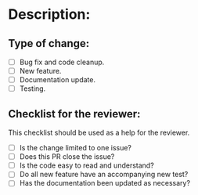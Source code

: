 # Description:
<!-- Summary of change, including the issue to be addressed. -->

## Type of change:
<!-- Put an `x` in the box that applies. -->
- [ ] Bug fix and code cleanup.
- [ ] New feature.
- [ ] Documentation update.
- [ ] Testing.

## Checklist for the reviewer:
<!-- Put an `x` in the boxes that apply. These can be filled by reviewer after the PR is created. -->

This checklist should be used as a help for the reviewer.

- [ ] Is the change limited to one issue?
- [ ] Does this PR close the issue?
- [ ] Is the code easy to read and understand?
- [ ] Do all new feature have an accompanying new test?
- [ ] Has the documentation been updated as necessary?
